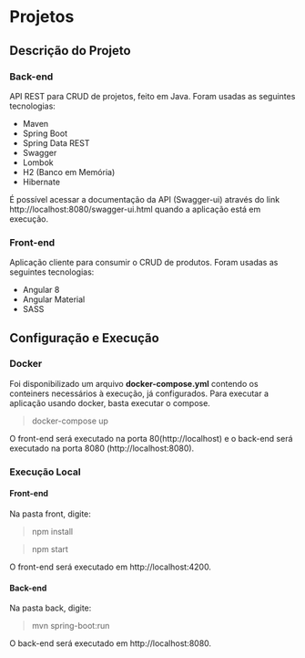 # Projetos

## Descrição do Projeto

### Back-end

API REST para CRUD de projetos, feito em Java. Foram usadas as seguintes tecnologias:

* Maven
* Spring Boot
* Spring Data REST
* Swagger
* Lombok
* H2 (Banco em Memória)
* Hibernate

É possível acessar a documentação da API (Swagger-ui) através do link http://localhost:8080/swagger-ui.html quando a aplicação está em execução.

### Front-end

Aplicação cliente para consumir o CRUD de produtos. Foram usadas as seguintes tecnologias: 

* Angular 8
* Angular Material
* SASS

## Configuração e Execução

### Docker

Foi disponibilizado um arquivo **docker-compose.yml** contendo os conteiners necessários à execução, já configurados. Para executar a aplicação usando docker, basta executar o compose.
> docker-compose up

O front-end será executado na porta 80(http://localhost) e o back-end será executado na porta 8080 (http://localhost:8080).

### Execução Local

#### Front-end

Na pasta front, digite:
> npm install

> npm start

O front-end será executado em http://localhost:4200.

#### Back-end

Na pasta back, digite:
>mvn spring-boot:run

O back-end será executado em http://localhost:8080.
